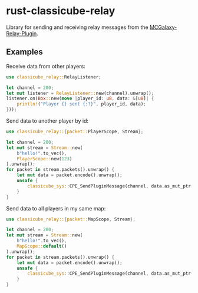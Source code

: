 # rust-classicube-relay

Library for sending and receiving relay messages from the [MCGalaxy-Relay-Plugin](https://github.com/SpiralP/MCGalaxy-Relay-Plugin).

## Examples

Receive data from other players:

```rust no_run
use classicube_relay::RelayListener;

let channel = 200;
let mut listener = RelayListener::new(channel).unwrap();
listener.on(Box::new(move |player_id: u8, data: &[u8]| {
    println!("Player {} sent {:?}", player_id, data);
}));
```

Send data to another player by id:

```rust no_run
use classicube_relay::{packet::PlayerScope, Stream};

let channel = 200;
let mut stream = Stream::new(
    b"hello!".to_vec(),
    PlayerScope::new(123)
).unwrap();
for packet in stream.packets().unwrap() {
    let mut data = packet.encode().unwrap();
    unsafe {
        classicube_sys::CPE_SendPluginMessage(channel, data.as_mut_ptr());
    }
}
```

Send data to all players in my same map:

```rust no_run
use classicube_relay::{packet::MapScope, Stream};

let channel = 200;
let mut stream = Stream::new(
    b"hello!".to_vec(),
    MapScope::default()
).unwrap();
for packet in stream.packets().unwrap() {
    let mut data = packet.encode().unwrap();
    unsafe {
        classicube_sys::CPE_SendPluginMessage(channel, data.as_mut_ptr());
    }
}
```
